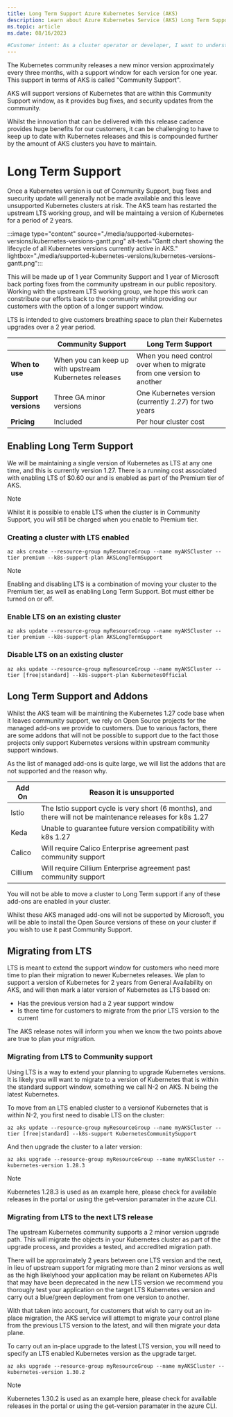 ```yaml
---
title: Long Term Support Azure Kubernetes Service (AKS)
description: Learn about Azure Kubernetes Service (AKS) Long Term Support for Kubernetes
ms.topic: article
ms.date: 08/16/2023

#Customer intent: As a cluster operator or developer, I want to understand how Long Term Support for Kubernetes on AKS works.
---
```



The Kubernetes community releases a new minor version approximately every three months, with a support window for each version for one year.  This support in terms of AKS is called "Community Support".

AKS will support versions of Kubernetes that are within this Community Support window, as it provides bug fixes, and security updates from the community.

Whilst the innovation that can be delivered with this release cadence provides huge benefits for our customers, it can be challenging to have to keep up to date with Kubernetes releases and this is compounded further by the amount of AKS clusters you have to maintain.  

# Long Term Support

Once a Kubernetes version is out of Community Support, bug fixes and suecurity update will generally not be made available and this leave unsupported Kubernetes clusters at risk.  The AKS team has restarted the upstream LTS working group, and will be maintaing a version of Kubernetes for a period of 2 years.

:::image type="content" source="./media/supported-kubernetes-versions/kubernetes-versions-gantt.png" alt-text="Gantt chart showing the lifecycle of all Kubernetes versions currently active in AKS." lightbox="./media/supported-kubernetes-versions/kubernetes-versions-gantt.png":::

This will be made up of 1 year Community Support and 1 year of Microsoft back porting fixes from the community upstream in our public repository.  Working with the upstream LTS working group, we hope this work can constribute our efforts back to the community whilst providing our customers with the option of a longer support window.

LTS is intended to give customers breathing space to plan their Kubernetes upgrades over a 2 year period.

|   | Community Support  |Long Term Support   |
|---|---|---|
| **When to use** | When you can keep up with upstream Kubernetes releases | When you need control over when to migrate from one version to another  |
|  **Support versions** | Three GA minor versions | One Kubernetes version (currently *1.27*) for two years  |
|  **Pricing** | Included  |  Per hour cluster cost |


## Enabling Long Term Support

We will be maintaining a single version of Kubernetes as LTS at any one time, and this is currently version 1.27.  There is a running cost associated with enabling LTS of $0.60 our and is enabled as part of the Premium tier of AKS.

> [!NOTE]
> Whilst it is possible to enable LTS when the cluster is in Community Support, you will still be charged when you enable to Premium tier.

### Creating a cluster with LTS enabled
```
az aks create --resource-group myResourceGroup --name myAKSCluster --tier premium --k8s-support-plan AKSLongTermSupport
```

> [!NOTE]
> Enabling and disabling LTS is a combination of moving your cluster to the Premium tier, as well as enabling Long Term Support.  Bot must either be turned on or off.

### Enable LTS on an existing cluster
```
az aks update --resource-group myResourceGroup --name myAKSCluster --tier premium --k8s-support-plan AKSLongTermSupport
```

### Disable LTS on an existing cluster
```
az aks update --resource-group myResourceGroup --name myAKSCluster --tier [free|standard] --k8s-support-plan KubernetesOfficial
```

## Long Term Support and Addons
Whilst the AKS team will be maintining the Kubernetes 1.27 code base when it leaves community support, we rely on Open Source projects for the managed add-ons we provide to customers.  Due to various factors, there are some addons that will not be possible to support due to the fact those projects only support Kubernetes versions within upstream community support windows.

As the list of managed add-ons is quite large, we will list the addons that are not supported and the reason why.

|  Add On  | Reason it is unsupported |
---|---|
| Istio |  The Istio support cycle is very short (6 months), and there will not be maintenance releases for k8s 1.27 |
 | Keda | Unable to guarantee future version compatibility with k8s 1.27 |
| Calico  |  Will require Calico Enterprise agreement past community support |
| Cillium  |  Will require Cillium Enterprise agreement past community support |

You will not be able to move a cluster to Long Term support if any of these add-ons are enabled in your cluster.  

Whilst these AKS managed add-ons will not be supported by Microsoft, you will be able to install the Open Source versions of these on your cluster if you wish to use it past Community Support.


## Migrating from LTS 
LTS is meant to extend the support window for customers who need more time to plan their migration to newer Kubernetes releases.  We plan to support a version of Kubernetes for 2 years from General Availability on AKS, and will then mark a later version of Kubernetes as LTS based on:

* Has the previous version had a 2 year support window
* Is there time for customers to migrate from the prior LTS version to the current

The AKS release notes will inform you when we know the two points above are true to plan your migration.

### Migrating from LTS to Community support
Using LTS is a way to extend your planning to upgrade Kubernetes versions. It is likely you will want to migrate to a version of Kubernetes that is within the standard support window, something we call N-2 on AKS.  N being the latest Kubernetes.  

To move from an LTS enabled cluster to a versionof Kubernetes that is within N-2, you first need to disable LTS on the cluster:

```
az aks update --resource-group myResourceGroup --name myAKSCluster --tier [free|standard] --k8s-support KubernetesCommunitySupport
```

And then upgrade the cluster to a later version:

```
az aks upgrade --resource-group myResourceGroup --name myAKSCluster --kubernetes-version 1.28.3
```
> [!NOTE]
> Kubernetes 1.28.3 is used as an example here, please check for available releases in the portal or using the get-version paramater in the azure CLI.

### Migrating from LTS to the next LTS release
The upstream Kubernetes community supports a 2 minor version upgrade path.  This will migrate the objects in your Kubernetes cluster as part of the upgrade process, and provides a tested, and accredited migration path.

There will be approximately 2 years between one LTS version and the next, in lieu of upstream support for migrating more than 2 minor versions as well as the high likelyhood your application may be reliant on Kubernetes APIs that may have been deprecated in the new LTS version we recommend you thorougly test your application on the target LTS Kubernetes version and carry out a blue/green deployment from one version to another.

With that taken into account, for customers that wish to carry out an in-place migration, the AKS service will attempt to migrate your control plane from the previous LTS version to the latest, and will then migrate your data plane.

To carry out an in-place upgrade to the latest LTS version, you will need to specify an LTS enabled Kubernetes version as the upgrade target.

```
az aks upgrade --resource-group myResourceGroup --name myAKSCluster --kubernetes-version 1.30.2
```

> [!NOTE]
> Kubernetes 1.30.2 is used as an example here, please check for available releases in the portal or using the get-version paramater in the azure CLI.



[add-ons]: integrations.md#add-ons